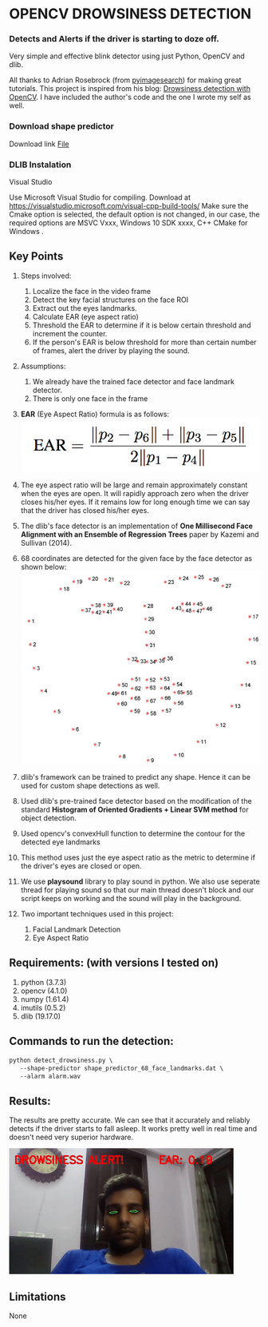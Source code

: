 # OPENCV DROWSINESS DETECTION
### Detects and Alerts if the driver is starting to doze off.

Very simple and effective blink detector using just Python, OpenCV and dlib.

All thanks to Adrian Rosebrock (from [pyimagesearch](https://www.pyimagesearch.com/)) for making
great tutorials. This project is inspired from his blog: [Drowsiness detection with OpenCV](https://www.pyimagesearch.com/2017/05/08/drowsiness-detection-opencv/).
I have included the author's code and the one I wrote my self as well.

### Download shape predictor
Download link <a href="https://drive.google.com/file/d/1vEUeFoQ-ZQ-GbvXi8_Id2AM4W_MdaLYv/view?usp=sharing">File</a>

### DLIB Instalation
Visual Studio

Use Microsoft Visual Studio for compiling. Download at https://visualstudio.microsoft.com/visual-cpp-build-tools/ Make sure the Cmake option is selected, the default option is not changed, in our case, the required options are MSVC Vxxx, Windows 10 SDK xxxx, C++ CMake for Windows .

## **Key Points**
1. Steps involved:
    1. Localize the face in the video frame
    2. Detect the key facial structures on the face ROI
    3. Extract out the eyes landmarks.
    4. Calculate EAR (eye aspect ratio)
    5. Threshold the EAR to determine if it is below certain threshold and increment the counter.
    6. If the person's EAR is below threshold for more than certain number of frames, alert the driver
    by playing the sound.
2. Assumptions:
    1. We already have the trained face detector and face landmark detector.
    2. There is only one face in the frame
3. **EAR** (Eye Aspect Ratio) formula is as follows:
![EAR FORMULA](assets/blink_detection_equation.png)

4. The eye aspect ratio will be large and remain approximately constant when the eyes are open.
 It will rapidly approach zero when the driver closes his/her eyes. If it remains low for long enough time
 we can say that the driver has closed his/her eyes. 
5. The dlib's face detector is an implementation of **One Millisecond Face Alignment with an Ensemble of Regression Trees** paper by Kazemi and Sullivan (2014).
6. 68 coordinates are detected for the given face by the face detector as shown below:
![FACIAL LANDMARKS MARKUP](assets/facial_landmarks_68markup-768x619.jpg)
7. dlib's framework can be trained to predict any shape. Hence it can be used for custom shape detections as well.
8. Used dlib's pre-trained face detector based on the modification of the standard **Histogram of Oriented Gradients + Linear SVM method** for object detection.
9. Used opencv's convexHull function to determine the contour for the detected eye landmarks
10. This method uses just the eye aspect ratio as the metric to determine if the driver's eyes are closed or open.
11. We use **playsound** library to play sound in python. We also use seperate thread for playing sound
so that our main thread doesn't block and our script keeps on working and the sound will play in the background.
12. Two important techniques used in this project:
    1. Facial Landmark Detection
    2. Eye Aspect Ratio

 ## **Requirements: (with versions I tested on)**
 1. python          (3.7.3)
 2. opencv          (4.1.0)
 3. numpy           (1.61.4)
 4. imutils         (0.5.2)
 5. dlib            (19.17.0)

 ## **Commands to run the detection:**
 ```
 python detect_drowsiness.py \
	--shape-predictor shape_predictor_68_face_landmarks.dat \
	--alarm alarm.wav
```

## **Results:**
The results are pretty accurate. We can see that it accurately and reliably detects if the driver
starts to fall asleep. It works pretty well in real time and doesn't need very superior hardware.

![Example output](assets/output.gif)



## **Limitations**
None
